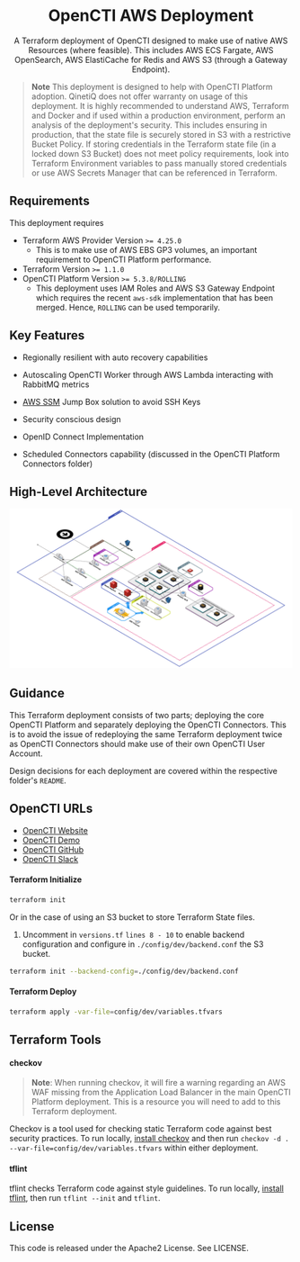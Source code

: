 <h1 align="center">
  OpenCTI AWS Deployment
</h1>

<p align="center">
A Terraform deployment of OpenCTI designed to make use of native AWS Resources (where feasible). This includes AWS ECS Fargate, AWS OpenSearch, AWS ElastiCache for Redis and AWS S3 (through a Gateway Endpoint).
</p>


> **Note**
> This deployment is designed to help with OpenCTI Platform adoption. QinetiQ does not offer warranty on usage of this deployment. It is highly recommended to understand AWS, Terraform and Docker and if used within a production environment, perform an analysis of the deployment's security. This includes ensuring in production, that the state file is securely stored in S3 with a restrictive Bucket Policy. If storing credentials in the Terraform state file (in a locked down S3 Bucket) does not meet policy requirements, look into Terraform Environment variables to pass manually stored credentials or use AWS Secrets Manager that can be referenced in Terraform.

## Requirements
This deployment requires
- Terraform AWS Provider Version `>= 4.25.0`
  - This is to make use of AWS EBS GP3 volumes, an important requirement to OpenCTI Platform performance.
- Terraform Version `>= 1.1.0`
- OpenCTI Platform Version `>= 5.3.8/ROLLING`
  - This deployment uses IAM Roles and AWS S3 Gateway Endpoint which requires the recent `aws-sdk` implementation that has been merged. Hence, `ROLLING` can be used temporarily.


## Key Features
- Regionally resilient with auto recovery capabilities

- Autoscaling OpenCTI Worker through AWS Lambda interacting with RabbitMQ metrics

- [AWS SSM](https://docs.aws.amazon.com/systems-manager/latest/userguide/session-manager-working-with-sessions-start.html) Jump Box solution to avoid SSH Keys

- Security conscious design

- OpenID Connect Implementation

- Scheduled Connectors capability (discussed in the OpenCTI Platform Connectors folder)

## High-Level Architecture
![OpenCTI Architecture](/assets/OpenCTI%20Architecture.png)

## Guidance

This Terraform deployment consists of two parts; deploying the core OpenCTI Platform and separately deploying the OpenCTI Connectors. This is to avoid the issue of redeploying the same Terraform deployment twice as OpenCTI Connectors should make use of their own OpenCTI User Account.

Design decisions for each deployment are covered within the respective folder's `README`.

## OpenCTI URLs
- [OpenCTI Website](https://www.filigran.io/en/products/opencti/)
- [OpenCTI Demo](https://demo.opencti.io/)
- [OpenCTI GitHub](https://github.com/OpenCTI-Platform/opencti)
- [OpenCTI Slack](https://slack.luatix.org/)

#### Terraform Initialize
```sh
terraform init
```
Or in the case of using an S3 bucket to store Terraform State files.
1) Uncomment in `versions.tf` `lines 8 - 10` to enable backend configuration and configure in `./config/dev/backend.conf` the S3 bucket.
```sh
terraform init --backend-config=./config/dev/backend.conf
```

#### Terraform Deploy
```sh
terraform apply -var-file=config/dev/variables.tfvars
```

## Terraform Tools
#### checkov

> **Note**: When running checkov, it will fire a warning regarding an AWS WAF missing from the Application Load Balancer in the main OpenCTI Platform deployment. This is a resource you will need to add to this Terraform deployment.

Checkov is a tool used for checking static Terraform code against best security practices. To run locally, [install checkov](https://www.checkov.io/2.Basics/Installing%20Checkov.html) and then run `checkov -d . --var-file=config/dev/variables.tfvars` within either deployment.

#### tflint

tflint checks Terraform code against style guidelines. To run locally, [install tflint](https://github.com/terraform-linters/tflint), then run `tflint --init` and `tflint`.

## License
This code is released under the Apache2 License. See LICENSE.